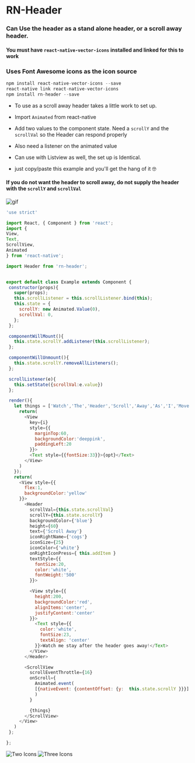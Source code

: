 # RN-Header

### Can Use the header as a stand alone header, or a scroll away header.

#### You must have `react-native-vector-icons` installed and linked for this to work


### Uses Font Awesome icons as the icon source
```js
npm install react-native-vector-icons --save
react-native link react-native-vector-icons
npm install rn-header --save

```


- To use as a scroll away header takes a little work to set up.
-  Import `Animated` from react-native
- Add two values to the component state.  Need a `scrollY` and the `scrollVal` so the Header can respond properly

- Also need a listener on the animated value

- Can use with Listview as well, the set up is Identical.

- just copy/paste this example and you'll get the hang of it 🤓

####  If you do not want the header to scroll away,  do not supply the header with the `scrollY` and `scrollVal`



![gif](./scrollaway.gif "scroll away")

```js
'use strict'

import React, { Component } from 'react';
import {
View,
Text,
ScrollView,
Animated
} from 'react-native';

import Header from 'rn-header';


export default class Example extends Component {
 constructor(props){
   super(props);
   this.scrollListener = this.scrollListener.bind(this);
   this.state = {
     scrollY: new Animated.Value(0),
     scrollVal: 0,
   };
 };

 componentWillMount(){
   this.state.scrollY.addListener(this.scrollListener);
 };

 componentWillUnmount(){
   this.state.scrollY.removeAllListeners();
 };

 scrollListener(e){
   this.setState({scrollVal:e.value})
 };

 render(){
   let things = ['Watch','The','Header','Scroll','Away','As','I','Move'].map((opt,i) => {
     return(
       <View
         key={i}
         style={{
           marginTop:60,
           backgroundColor:'deeppink',
           paddingLeft:20
         }}>
         <Text style={{fontSize:33}}>{opt}</Text>
       </View>
     )
   });
   return(
     <View style={{
       flex:1,
       backgroundColor:'yellow'
     }}>
       <Header
         scrollVal={this.state.scrollVal}
         scrollY={this.state.scrollY}
         backgroundColor={'blue'}
         height={60}
         text={'Scroll Away'}
         iconRightName={'cogs'}
         iconSize={25}
         iconColor={'white'}
         onRightIconPress={ this.addItem }
         textStyle={{
           fontSize:20,
           color:'white',
           fontWeight:'500'
         }}>

         <View style={{
           height:200,
           backgroundColor:'red',
           alignItems:'center',
           justifyContent:'center'
         }}>
           <Text style={{
             color:'white',
             fontSize:23,
             textAlign: 'center'
           }}>Watch me stay after the header goes away!</Text>
         </View>
       </Header>

       <ScrollView
         scrollEventThrottle={16}
         onScroll={
           Animated.event(
           [{nativeEvent: {contentOffset: {y:  this.state.scrollY }}}]
           )
         }

         {things}
       </ScrollView>
     </View>
   )
 };

};
```
![Two Icons](./TwoIcons.png "Two Icons")
![Three Icons](./ThreeIcons.png "Three Icons")
